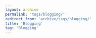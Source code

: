 ```yaml
---
layout: archive
permalink: 'tags/blogging/'
redirect_from: 'archive/tags/blogging/'
title: 'Blogging'
tag: 'Blogging'
---
```

